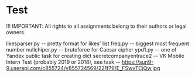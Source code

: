 # Test

!!! IMPORTANT: All rights to all assignments belong to their authors or legal owners.

likesparser.py -- pretty format for likes' list
freq.py -- biggest most frequent number
nullchiper.py -- bruteforce for Caesar cipher
ypd1.py -- one of Yandex public task for creating dict
secretcompanyentrace2 -- VK Mobile Intern Test (probably 2019 or 2018), see task -- https://sun9-9.userapi.com/c855724/v855724569/221f79/E_FSwvTCjQw.jpg
